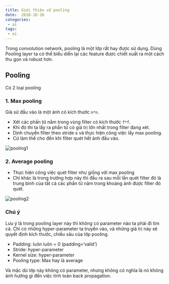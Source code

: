 ```yaml
---
title: Giới thiệu về pooling
date:  2018-10-10
categories:
 - ai
tags:
 - ai
---
```

Trong convolution network, pooling là một lớp rất hay được sử dụng.
Dùng Pooling layer ta có thể biểu diễn lại các feature được chiết xuất ra một cách thu gọn và robust hơn.

## Pooling
Có 2 loại pooling
### 1. Max pooling
Giả sử đầu vào là một ảnh có kích thước `n*n`. 
- Xét các phần tử nằm trong vùng filter có kích thước `f*f`. 
- Khi đó thì ta lấy ra phần tử có giá trị lớn nhất trong filter đang xét. 
- Dịnh chuyển filter theo stride s và thực hiện công việc lấy max pooling. 
- Cứ làm thế cho đến khi filter quét hết ảnh đầu vào.

![pooling1](https://user-images.githubusercontent.com/8240899/134881605-7b6eea1c-57e1-4d36-99c9-20f630f14cba.png)


### 2. Average pooling
- Thực hiện công việc quét filter như giống với max pooling
- Chỉ khác là trong trường hợp này thì đầu ra sau mỗi lần quét filter đó là trung bình của tất cả các phần tử năm trong khoảng ảnh được filter đó quét.

![pooling2](https://user-images.githubusercontent.com/8240899/134881758-a70be573-597d-4fdb-9942-355cf1eb8b54.png)


### Chú ý
Lưu ý là trong pooling layer này thì không có parameter nào ta phải đi tìm cả. 
Chỉ có những hyper-parameter ta truyển vào, và những giá trị này sẽ quyết định kích thước, chiều sâu của lớp pooling.
- Padding: luôn luôn = 0 (padding=‘valid’)
- Stride: hyper-parameter
- Kernel size: hyper-parameter
- Pooling type: Max hay là average

Và mặc dù lớp này không có parameter, nhưng không có nghĩa là nó không ảnh hưởng gì đến việc tính toán back propagation.

